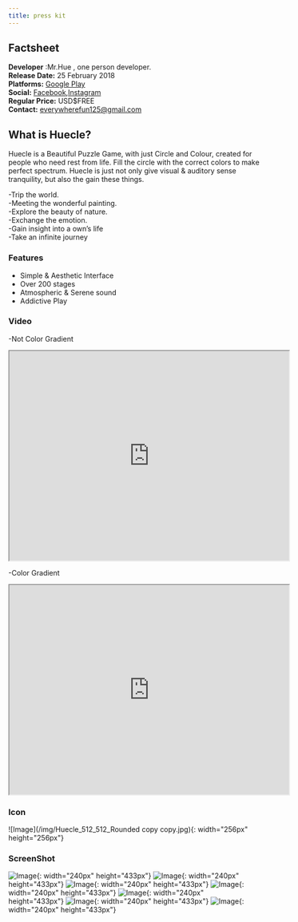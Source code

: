 ```yaml
---
title: press kit
---
```


## Factsheet
**Developer** :Mr.Hue , one person developer. <br />
**Release Date:** 25 February 2018 <br />
**Platforms:** <A href="https://play.google.com/store/apps/details?id=com.MrHue.Huecle">Google Play</A> <br />
**Social:** <A href="https://www.facebook.com/MrHue-596300167373488/">Facebook</A>,<A href="https://www.instagram.com/mr.hue_official/">Instagram</A> <br />
**Regular Price:** USD$FREE <br />
**Contact:** everywherefun125@gmail.com

## What is Huecle?
Huecle is a Beautiful Puzzle Game, with just Circle and Colour, created for people who need rest from life.
Fill the circle with the correct colors to make perfect spectrum.
Huecle is just not only give visual & auditory sense tranquility, but also the gain these things.

-Trip the world. <br />
-Meeting the wonderful painting. <br />
-Explore the beauty of nature. <br />
-Exchange the emotion. <br />
-Gain insight into a own’s life <br />
-Take an infinite journey 


### Features
- Simple & Aesthetic Interface
- Over 200 stages
- Atmospheric & Serene sound
- Addictive Play


### Video
-Not Color Gradient
<iframe width="560" height="420" src="http://www.youtube.com/embed/-A2lsvavqO8?color=white&theme=light"></iframe>

-Color Gradient
<iframe width="560" height="420" src="http://www.youtube.com/embed/XQgaWqZiGYQ?color=white&theme=light"></iframe>


### Icon
![Image](/img/Huecle_512_512_Rounded copy copy.jpg){: width="256px" height="256px"}

### ScreenShot
![Image](/img/Sc_1.png){: width="240px" height="433px"}
![Image](/img/Sc_2.png){: width="240px" height="433px"}
![Image](/img/Sc_3.png){: width="240px" height="433px"}
![Image](/img/Sc_4.png){: width="240px" height="433px"}
![Image](/img/Sc_5.png){: width="240px" height="433px"}
![Image](/img/Sc_6.png){: width="240px" height="433px"}
![Image](/img/Sc_Last.png){: width="240px" height="433px"}
